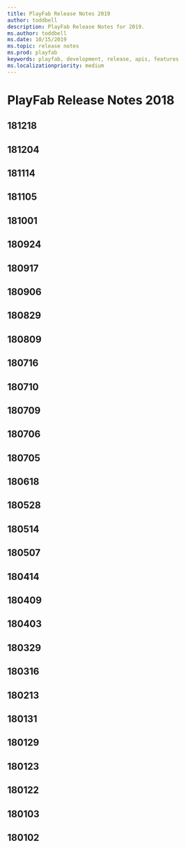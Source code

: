 ```yaml
---
title: PlayFab Release Notes 2019
author: toddbell
description: PlayFab Release Notes for 2019.
ms.author: toddbell
ms.date: 10/15/2019
ms.topic: release notes
ms.prod: playfab
keywords: playfab, development, release, apis, features
ms.localizationpriority: medium
---
```


# PlayFab Release Notes 2018

## 181218

## 181204

## 181114

## 181105

## 181001

## 180924

## 180917

## 180906

## 180829

## 180809

## 180716

## 180710

## 180709

## 180706

## 180705

## 180618

## 180528

## 180514

## 180507

## 180414

## 180409

## 180403

## 180329

## 180316

## 180213

## 180131

## 180129

## 180123

## 180122

## 180103

## 180102
